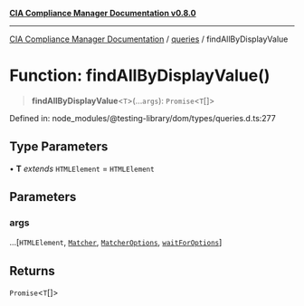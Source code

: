 [**CIA Compliance Manager Documentation v0.8.0**](../../../README.md)

***

[CIA Compliance Manager Documentation](../../../globals.md) / [queries](../README.md) / findAllByDisplayValue

# Function: findAllByDisplayValue()

> **findAllByDisplayValue**\<`T`\>(...`args`): `Promise`\<`T`[]\>

Defined in: node\_modules/@testing-library/dom/types/queries.d.ts:277

## Type Parameters

• **T** *extends* `HTMLElement` = `HTMLElement`

## Parameters

### args

...\[`HTMLElement`, [`Matcher`](../../../type-aliases/Matcher.md), [`MatcherOptions`](../../../interfaces/MatcherOptions.md), [`waitForOptions`](../../../interfaces/waitForOptions.md)\]

## Returns

`Promise`\<`T`[]\>
